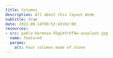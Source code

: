 ```yaml
---
title: Columns
description: All about this layout mode
subtitle: true
date: 2022-09-14T09:52:43+02:00
resources:
- src: pablo-hermoso-FDgLKYrhT9w-unsplash.jpg
  name: featured
  params: 
    alt: Four columns made of stone
---
```


